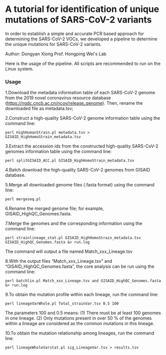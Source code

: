 # A tutorial for identification of unique mutations of SARS-CoV-2 variants
In order to establish a simple and accurate PCR based approach for determining the SARS-CoV-2 VOCs, we developed a pipeline to determine the unique mutations for SARS-CoV-2 variants.

Author: Dongyan Xiong
Prof. Hongping Wei's Lab

Here is the usage of the pipeline. All scripts are recommended to run on the Linux system.

### Usage
1.Download the metadata information table of each SARS-CoV-2 genome from the 2019 novel coronavirus resource database (https://ngdc.cncb.ac.cn/ncov/release_genome). Then, rename the downloaded file as metadata.tsv;

2.Construct a high-quality SARS-CoV-2 genome information table using the command line:
```
perl HighHumanStrain.pl metadata.tsv > GISAID_HighHomoStrain_metadata.tsv
```

3.Extract the accession ids from the constructed high-quality SARS-CoV-2 genomes information table using the command line: 
```
perl splitGISAID_ACC.pl GISAID_HighHomoStrain_metadata.tsv
```

4.Batch download the high-quality SARS-CoV-2 genomes from GISAID database.

5.Merge all downloaded genome files (.fasta format) using the command line:
```
perl mergeseq.pl
```

6.Rename the merged genome file; for example, GISAID_HighQC_Genomes.fasta.

7.Merge the genomes and the corresponding information using the command line:
```
perl strainlineage_stat.pl GISAID_HighHomoStrain_metadata.tsv GISAID_HighQC_Genomes.fasta &> run.log
```
The command will output a file named Match_xxx_Lineage.tsv

8.With the output files “Match_xxx_Lineage.tsv” and “GISAID_HighQC_Genomes.fasta”, the core analysis can be run using the command line:
```
perl batchlin.pl Match_xxx_Lineage.tsv and GISAID_HighQC_Genomes.fasta &> run.log
```

9.To obtain the mutation profile within each lineage, run the command line:
```
perl lineageVarWhole.pl Total_strainVar.tsv 0.5 100
```
The parameters 100 and 0.5 means: (1) There must be at least 100 genomes in one lineage. (2) Only mutations present in over 50 % of the genomes within a lineage are considered as the common mutations in this lineage.

10.To obtain the mutation relationship among lineages, run the command line:
```
perl lineageWholeVarstat.pl sig_LineageVar.tsv > results.tsv
```
